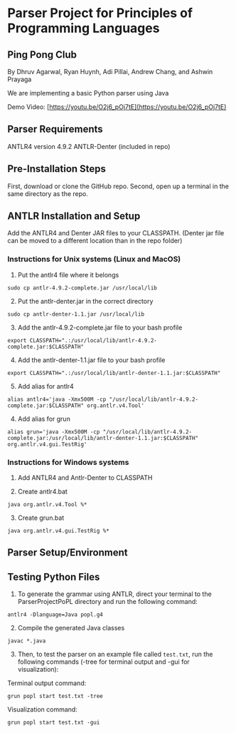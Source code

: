 # Parser Project for Principles of Programming Languages

## Ping Pong Club

By Dhruv Agarwal, Ryan Huynh, Adi Pillai, Andrew Chang, and Ashwin Prayaga

We are implementing a basic Python parser using Java

Demo Video: [https://youtu.be/O2j6_pOj7tE](https://youtu.be/O2j6_pOj7tE)

## Parser Requirements
ANTLR4 version 4.9.2
ANTLR-Denter (included in repo)

## Pre-Installation Steps
First, download or clone the GitHub repo.
Second, open up a terminal in the same directory as the repo.

## ANTLR Installation and Setup
Add the ANTLR4 and Denter JAR files to your CLASSPATH. (Denter jar file can be moved to a different location than in the repo folder) 

### Instructions for Unix systems (Linux and MacOS)
1. Put the antlr4 file where it belongs
```
sudo cp antlr-4.9.2-complete.jar /usr/local/lib
```

2. Put the antlr-denter.jar in the correct directory
```
sudo cp antlr-denter-1.1.jar /usr/local/lib
```

3. Add the antlr-4.9.2-complete.jar file to your bash profile
```
export CLASSPATH=".:/usr/local/lib/antlr-4.9.2-complete.jar:$CLASSPATH"
```

4. Add the antlr-denter-1.1.jar file to your bash profile
```
export CLASSPATH=".:/usr/local/lib/antlr-denter-1.1.jar:$CLASSPATH"
```

5. Add alias for antlr4
```
alias antlr4='java -Xmx500M -cp "/usr/local/lib/antlr-4.9.2-complete.jar:$CLASSPATH" org.antlr.v4.Tool'
```

4. Add alias for grun
```
alias grun='java -Xmx500M -cp "/usr/local/lib/antlr-4.9.2-complete.jar:/usr/local/lib/antlr-denter-1.1.jar:$CLASSPATH" org.antlr.v4.gui.TestRig'
```

### Instructions for Windows systems
1. Add ANTLR4 and Antlr-Denter to CLASSPATH

2. Create antlr4.bat
```
java org.antlr.v4.Tool %*
```

3. Create grun.bat
```
java org.antlr.v4.gui.TestRig %*
```

## Parser Setup/Environment


## Testing Python Files
1. To generate the grammar using ANTLR, direct your terminal to the ParserProjectPoPL directory and run the following command:
```
antlr4 -Dlanguage=Java popl.g4
```
2. Compile the generated Java classes
```
javac *.java
```

3. Then, to test the parser on an example file called ```test.txt```, run the following commands (-tree for terminal output and -gui for visualization):

Terminal output command:
```
grun popl start test.txt -tree
```

Visualization command:
```
grun popl start test.txt -gui
```
